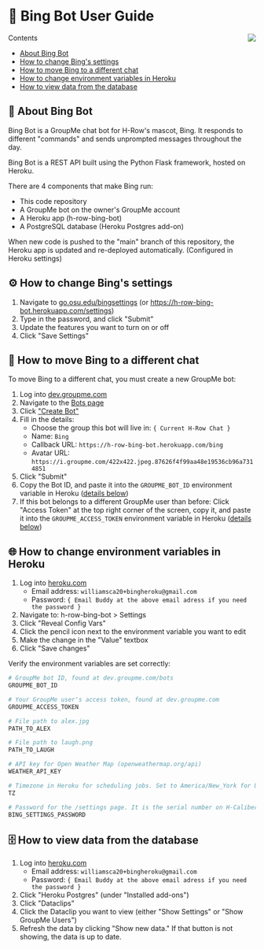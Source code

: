 # 📖 Bing Bot User Guide

<img src="https://i.groupme.com/422x422.jpeg.87626f4f99aa48e19536cb96a7314851.avatar" align="right" />

Contents

- [About Bing Bot](#-about-bing-bot)
- [How to change Bing's settings](#%EF%B8%8F-how-to-change-bings-settings)
- [How to move Bing to a different chat](#-how-to-move-bing-to-a-different-chat)
- [How to change environment variables in Heroku](#-how-to-change-environment-variables-in-heroku)
- [How to view data from the database](#-how-to-view-data-from-the-database)

## 🦏 About Bing Bot

Bing Bot is a GroupMe chat bot for H-Row's mascot, Bing. It responds to different "commands" and sends unprompted messages throughout the day.

Bing Bot is a REST API built using the Python Flask framework, hosted on Heroku.

There are 4 components that make Bing run:
- This code repository
- A GroupMe bot on the owner's GroupMe account
- A Heroku app (h-row-bing-bot)
- A PostgreSQL database (Heroku Postgres add-on)

When new code is pushed to the "main" branch of this repository, the Heroku app is updated and re-deployed automatically. (Configured in Heroku settings)

## ⚙️ How to change Bing's settings

1. Navigate to [go.osu.edu/bingsettings](https://go.osu.edu/bingsettings) (or https://h-row-bing-bot.herokuapp.com/settings)
2. Type in the password, and click "Submit"
3. Update the features you want to turn on or off
4. Click "Save Settings"

## 📲 How to move Bing to a different chat

To move Bing to a different chat, you must create a new GroupMe bot:

1. Log into [dev.groupme.com](https://dev.groupme.com)
2. Navigate to the [Bots page](https://dev.groupme.com/bots)
3. Click ["Create Bot"](https://dev.groupme.com/bots/new)
4. Fill in the details:
    - Choose the group this bot will live in: ```{ Current H-Row Chat }```
    - Name: ```Bing```
    - Callback URL: ```https://h-row-bing-bot.herokuapp.com/bing```
    - Avatar URL: ```https://i.groupme.com/422x422.jpeg.87626f4f99aa48e19536cb96a7314851```
5. Click "Submit"
6. Copy the Bot ID, and paste it into the ```GROUPME_BOT_ID``` environment variable in Heroku ([details below](#-how-to-change-environment-variables-in-heroku))
7. If this bot belongs to a different GroupMe user than before: Click "Access Token" at the top right corner of the screen, copy it, and paste it into the ```GROUPME_ACCESS_TOKEN``` environment variable in Heroku ([details below](#-how-to-change-environment-variables-in-heroku))

## 🌐 How to change environment variables in Heroku

1. Log into [heroku.com](https://id.heroku.com/)
    - Email address: ```williamsca20+bingheroku@gmail.com```
    - Password: ```{ Email Buddy at the above email adress if you need the password }```
2. Navigate to: h-row-bing-bot > Settings
3. Click "Reveal Config Vars"
4. Click the pencil icon next to the environment variable you want to edit
5. Make the change in the "Value" textbox
6. Click "Save changes"

Verify the environment variables are set correctly:

```bash
# GroupMe bot ID, found at dev.groupme.com/bots
GROUPME_BOT_ID

# Your GroupMe user's access token, found at dev.groupme.com
GROUPME_ACCESS_TOKEN

# File path to alex.jpg
PATH_TO_ALEX

# File path to laugh.png
PATH_TO_LAUGH

# API key for Open Weather Map (openweathermap.org/api)
WEATHER_API_KEY

# Timezone in Heroku for scheduling jobs. Set to America/New_York for US Eastern time
TZ

# Password for the /settings page. It is the serial number on H-Caliber
BING_SETTINGS_PASSWORD
```

## 🗄 How to view data from the database

1. Log into [heroku.com](https://id.heroku.com/)
    - Email address: ```williamsca20+bingheroku@gmail.com```
    - Password: ```{ Email Buddy at the above email adress if you need the password }```
2. Click "Heroku Postgres" (under "Installed add-ons")
3. Click "Dataclips"
4. Click the Dataclip you want to view (either "Show Settings" or "Show GroupMe Users")
5. Refresh the data by clicking "Show new data." If that button is not showing, the data is up to date.
